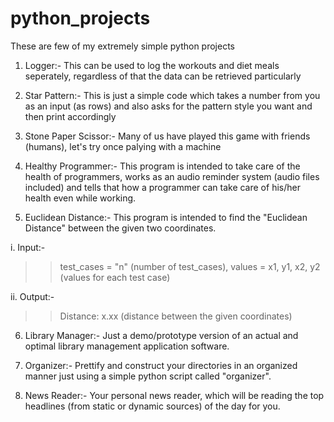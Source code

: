 # python_projects
These are few of my extremely simple python projects

1. Logger:- This can be used to log the workouts and diet meals seperately, regardless of that the data can be retrieved particularly

2. Star Pattern:- This is just a simple code which takes a number from you as an input (as rows) and also asks for the pattern style you want and then print accordingly

3. Stone Paper Scissor:- Many of us have played this game with friends (humans), let's try once palying with a machine

4. Healthy Programmer:- This program is intended to take care of the health of programmers, works as an audio reminder system (audio files included) and tells that how a programmer can take care of his/her health even while working.

5. Euclidean Distance:- This program is intended to find the "Euclidean Distance" between the given two coordinates.

  i. Input:- 
  >> test_cases = "n" (number of test_cases),
  >> values = x1, y1, x2, y2 (values for each test case)

  ii. Output:-
  >> Distance: x.xx (distance between the given coordinates)

6. Library Manager:- Just a demo/prototype version of an actual and optimal library management application software.

7. Organizer:- Prettify and construct your directories in an organized manner just using a simple python script called "organizer".

8. News Reader:- Your personal news reader, which will be reading the top headlines (from static or dynamic sources) of the day for you.
